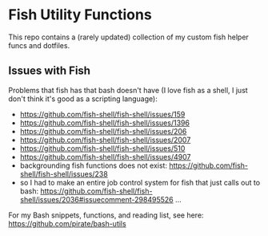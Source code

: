 # Fish Utility Functions

This repo contains a (rarely updated) collection of my custom fish helper funcs and dotfiles.

## Issues with Fish

Problems that fish has that bash doesn't have (I love fish as a shell, I just don't think it's good as a scripting language):

- https://github.com/fish-shell/fish-shell/issues/159
- https://github.com/fish-shell/fish-shell/issues/1396
- https://github.com/fish-shell/fish-shell/issues/206
- https://github.com/fish-shell/fish-shell/issues/2007
- https://github.com/fish-shell/fish-shell/issues/510
- https://github.com/fish-shell/fish-shell/issues/4907
- backgrounding fish functions does not exist: https://github.com/fish-shell/fish-shell/issues/238
- so I had to make an entire job control system for fish that just calls out to bash: https://github.com/fish-shell/fish-shell/issues/2036#issuecomment-298495526 …

For my Bash snippets, functions, and reading list, see here:  
https://github.com/pirate/bash-utils

